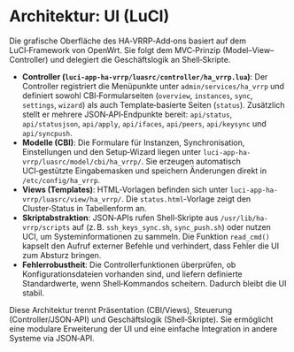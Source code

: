 # Architektur: UI (LuCI)

Die grafische Oberfläche des HA‑VRRP‑Add‑ons basiert auf dem LuCI‑Framework von OpenWrt.  Sie folgt dem MVC‑Prinzip (Model–View–Controller) und delegiert die Geschäftslogik an Shell‑Skripte.

- **Controller (`luci-app-ha-vrrp/luasrc/controller/ha_vrrp.lua`)**: Der Controller registriert die Menüpunkte unter `admin/services/ha_vrrp` und definiert sowohl CBI‑Formularseiten (`overview`, `instances`, `sync`, `settings`, `wizard`) als auch Template‑basierte Seiten (`status`).  Zusätzlich stellt er mehrere JSON‑API‑Endpunkte bereit: `api/status`, `api/statusjson`, `api/apply`, `api/ifaces`, `api/peers`, `api/keysync` und `api/syncpush`.
- **Modelle (CBI)**: Die Formulare für Instanzen, Synchronisation, Einstellungen und den Setup‑Wizard liegen unter `luci-app-ha-vrrp/luasrc/model/cbi/ha_vrrp/`.  Sie erzeugen automatisch UCI‑gestützte Eingabemasken und speichern Änderungen direkt in `/etc/config/ha_vrrp`.
- **Views (Templates)**: HTML‑Vorlagen befinden sich unter `luci-app-ha-vrrp/luasrc/view/ha_vrrp/`.  Die `status.html`‑Vorlage zeigt den Cluster‑Status in Tabellenform an.
- **Skriptabstraktion**: JSON‑APIs rufen Shell‑Skripte aus `/usr/lib/ha-vrrp/scripts` auf (z. B. `ssh_keys_sync.sh`, `sync_push.sh`) oder nutzen UCI, um Systeminformationen zu sammeln.  Die Funktion `read_cmd()` kapselt den Aufruf externer Befehle und verhindert, dass Fehler die UI zum Absturz bringen.
- **Fehlerrobustheit**: Die Controllerfunktionen überprüfen, ob Konfigurationsdateien vorhanden sind, und liefern definierte Standardwerte, wenn Shell‑Kommandos scheitern.  Dadurch bleibt die UI stabil.

Diese Architektur trennt Präsentation (CBI/Views), Steuerung (Controller/JSON‑API) und Geschäftslogik (Shell‑Skripte).  Sie ermöglicht eine modulare Erweiterung der UI und eine einfache Integration in andere Systeme via JSON‑API.